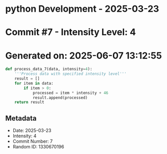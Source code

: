 ﻿# python Development - 2025-03-23
# Commit #7 - Intensity Level: 4
# Generated on: 2025-06-07 13:12:55
```python
def process_data_7(data, intensity=4):
    '''Process data with specified intensity level'''
    result = []
    for item in data:
        if item > 0:
            processed = item * intensity + 46
            result.append(processed)
    return result
```
## Metadata
- Date: 2025-03-23
- Intensity: 4
- Commit Number: 7
- Random ID: 1330670196

